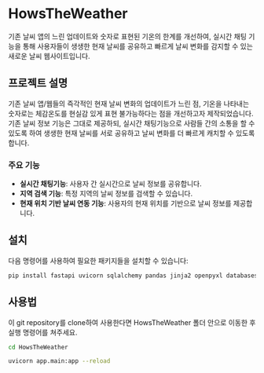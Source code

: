 # HowsTheWeather

기존 날씨 앱의 느린 업데이트와 숫자로 표현된 기온의 한계를 개선하여, 실시간 채팅 기능을 통해 사용자들이 생생한 현재 날씨를 공유하고 빠르게 날씨 변화를 감지할 수 있는 새로운 날씨 웹사이트입니다.

## 프로젝트 설명

기존 날씨 앱/웹들의 즉각적인 현재 날씨 변화의 업데이트가 느린 점, 기온을 나타내는 숫자로는 체감온도를 현실감 있게 표현 불가능하다는 점을 개선하고자 제작되었습니다. 기존 날씨 정보 기능은 그대로 제공하되, 실시간 채팅기능으로 사람들 간의 소통을 할 수 있도록 하여 생생한 현재 날씨를 서로 공유하고 날씨 변화를 더 빠르게 캐치할 수 있도록 합니다.

### 주요 기능
- **실시간 채팅기능**: 사용자 간 실시간으로 날씨 정보를 공유합니다.
- **지역 검색 기능**: 특정 지역의 날씨 정보를 검색할 수 있습니다.
- **현재 위치 기반 날씨 연동 기능**: 사용자의 현재 위치를 기반으로 날씨 정보를 제공합니다.

## 설치

다음 명령어를 사용하여 필요한 패키지들을 설치할 수 있습니다:

```bash
pip install fastapi uvicorn sqlalchemy pandas jinja2 openpyxl databases```
```

## 사용법

이 git repository를 clone하여 사용한다면 HowsTheWeather 폴더 안으로 이동한 후 실행 명령어를 쳐주세요.

```bash
cd HowsTheWeather
```
```bash
uvicorn app.main:app --reload
```
